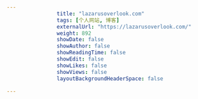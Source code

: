 ---
                title: "lazarusoverlook.com"
                tags: [个人网站, 博客]
                externalUrl: "https://lazarusoverlook.com/"
                weight: 892
                showDate: false
                showAuthor: false
                showReadingTime: false
                showEdit: false
                showLikes: false
                showViews: false
                layoutBackgroundHeaderSpace: false
                ---

